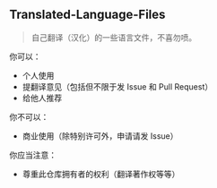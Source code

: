 ## Translated-Language-Files
>自己翻译（汉化）的一些语言文件，不喜勿喷。

你可以：
- 个人使用
- 提翻译意见（包括但不限于发 Issue 和 Pull Request）
- 给他人推荐

你不可以：
- 商业使用（除特别许可外，申请请发 Issue）

你应当注意：
- 尊重此仓库拥有者的权利（翻译著作权等等）
